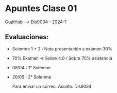 # Apuntes Clase 01 

Gu¡itHub --> Dis9034 - 2024-1
## Evaluaciones: 
* Solemne 1 + 2 : Nota presentación a exámen 30%
* 70% Examen -> Sobre 4.0 / Sobre 70% asistencia
* 08/04 : 1° Solemne
* 20/05 : 2° Solemne

  Para enviar un correo: Asunto: Dis9034
